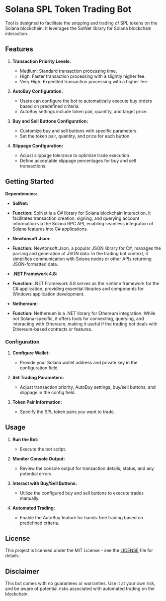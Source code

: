 # Solana SPL Token Trading Bot
Tool is designed to facilitate the snipping and trading of SPL tokens on the Solana blockchain. It leverages the SolNet library for Solana blockchain interaction.

## Features

1. **Transaction Priority Levels:**
   - Medium: Standard transaction processing time.
   - High: Faster transaction processing with a slightly higher fee.
   - Very High: Expedited transaction processing with a higher fee.

2. **AutoBuy Configuration:**
   - Users can configure the bot to automatically execute buy orders based on predefined criteria.
   - AutoBuy settings include token pair, quantity, and target price.

3. **Buy and Sell Buttons Configuration:**
   - Customize buy and sell buttons with specific parameters.
   - Set the token pair, quantity, and price for each button.

4. **Slippage Configuration:**
   - Adjust slippage tolerance to optimize trade execution.
   - Define acceptable slippage percentages for buy and sell transactions.

## Getting Started
 **Dependencies:**
   - **SolNet:**
   - **Function:** SolNet is a C# library for Solana blockchain interaction. It facilitates transaction creation, signing, and querying account information via the Solana RPC API, enabling seamless integration of Solana features into C# applications.

   - **Newtonsoft.Json:**
   - **Function:** Newtonsoft.Json, a popular JSON library for C#, manages the parsing and generation of JSON data. In the trading bot context, it simplifies communication with Solana nodes or other APIs returning JSON-formatted data.

   - **.NET Framework 4.8:**
   - **Function:** .NET Framework 4.8 serves as the runtime framework for the C# application, providing essential libraries and components for Windows application development.

   - **Nethereum:**
   - **Function:** Nethereum is a .NET library for Ethereum integration. While not Solana-specific, it offers tools for connecting, querying, and interacting with Ethereum, making it useful if the trading bot deals with Ethereum-based contracts or features.

### Configuration

1. **Configure Wallet:**
   - Provide your Solana wallet address and private key in the configuration field.

2. **Set Trading Parameters:**
   - Adjust transaction priority, AutoBuy settings, buy/sell buttons, and slippage in the config field.

3. **Token Pair Information:**
   - Specify the SPL token pairs you want to trade.

## Usage

1. **Run the Bot:**
   - Execute the bot script.

2. **Monitor Console Output:**
   - Review the console output for transaction details, status, and any potential errors.

3. **Interact with Buy/Sell Buttons:**
   - Utilize the configured buy and sell buttons to execute trades manually.

4. **Automated Trading:**
   - Enable the AutoBuy feature for hands-free trading based on predefined criteria.


## License

This project is licensed under the MIT License - see the [LICENSE](LICENSE) file for details.

## Disclaimer

This bot comes with no guarantees or warranties. Use it at your own risk, and be aware of potential risks associated with automated trading on the blockchain.

